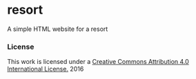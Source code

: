 # resort

A simple HTML website for a resort
### License

This work is licensed under a [Creative Commons Attribution 4.0 International License.](http://creativecommons.org/licenses/by/4.0/) 2016
